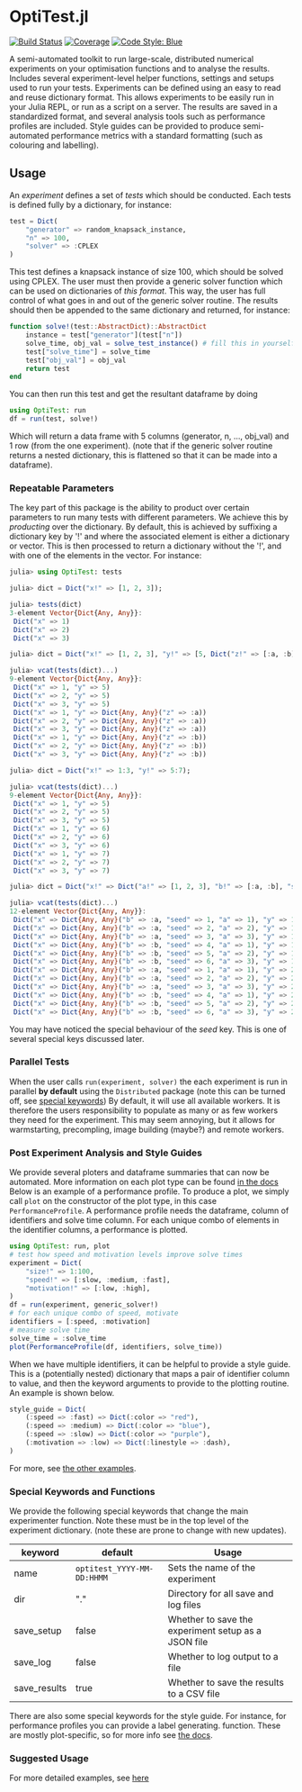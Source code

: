# OptiTest.jl

[![Build Status](https://github.com/sandyspiers/OptiTest.jl/actions/workflows/CI.yml/badge.svg?branch=main)](https://github.com/sandyspiers/OptiTest.jl/actions/workflows/CI.yml?query=branch%3Amain)
[![Coverage](https://codecov.io/gh/sandyspiers/OptiTest.jl/branch/main/graph/badge.svg)](https://codecov.io/gh/sandyspiers/OptiTest.jl)
[![Code Style: Blue](https://img.shields.io/badge/code%20style-blue-4495d1.svg)](https://github.com/invenia/BlueStyle)

A semi-automated toolkit to run large-scale, distributed numerical experiments on your optimisation functions and to analyse the results.
Includes several experiment-level helper functions, settings and setups used to run your tests.
Experiments can be defined using an easy to read and reuse dictionary format.
This allows experiments to be easily run in your Julia REPL, or run as a script on a server.
The results are saved in a standardized format, and several analysis tools such as performance profiles are included.
Style guides can be provided to produce semi-automated performance metrics with a standard formatting (such as colouring and labelling).

## Usage

An _experiment_ defines a set of _tests_ which should be conducted.
Each tests is defined fully by a dictionary, for instance:

```julia
test = Dict(
    "generator" => random_knapsack_instance,
    "n" => 100,
    "solver" => :CPLEX
)
```

This test defines a knapsack instance of size 100, which should be solved using CPLEX.
The user must then provide a generic solver function which can be used on dictionaries of _this format_.
This way, the user has full control of what goes in and out of the generic solver routine.
The results should then be appended to the same dictionary and returned, for instance:

```julia
function solve!(test::AbstractDict)::AbstractDict
    instance = test["generator"](test["n"])
    solve_time, obj_val = solve_test_instance() # fill this in yourself
    test["solve_time"] = solve_time
    test["obj_val"] = obj_val
    return test
end
```

You can then run this test and get the resultant dataframe by doing

```julia
using OptiTest: run
df = run(test, solve!)
```

Which will return a data frame with 5 columns (generator, n, ..., obj_val) and 1 row (from the one experiment).
(note that if the generic solver routine returns a nested dictionary, this is flattened so that it can be made into a dataframe).

### Repeatable Parameters

The key part of this package is the ability to product over certain parameters to run many tests with different parameters.
We achieve this by _producting_ over the dictionary.
By default, this is achieved by suffixing a dictionary key by '!' and where the associated element is either a dictionary or vector.
This is then processed to return a dictionary without the '!', and with one of the elements in the vector.
For instance:

```julia
julia> using OptiTest: tests

julia> dict = Dict("x!" => [1, 2, 3]);

julia> tests(dict)
3-element Vector{Dict{Any, Any}}:
 Dict("x" => 1)
 Dict("x" => 2)
 Dict("x" => 3)

julia> dict = Dict("x!" => [1, 2, 3], "y!" => [5, Dict("z!" => [:a, :b])]);

julia> vcat(tests(dict)...)
9-element Vector{Dict{Any, Any}}:
 Dict("x" => 1, "y" => 5)
 Dict("x" => 2, "y" => 5)
 Dict("x" => 3, "y" => 5)
 Dict("x" => 1, "y" => Dict{Any, Any}("z" => :a))
 Dict("x" => 2, "y" => Dict{Any, Any}("z" => :a))
 Dict("x" => 3, "y" => Dict{Any, Any}("z" => :a))
 Dict("x" => 1, "y" => Dict{Any, Any}("z" => :b))
 Dict("x" => 2, "y" => Dict{Any, Any}("z" => :b))
 Dict("x" => 3, "y" => Dict{Any, Any}("z" => :b))

julia> dict = Dict("x!" => 1:3, "y!" => 5:7);

julia> vcat(tests(dict)...)
9-element Vector{Dict{Any, Any}}:
 Dict("x" => 1, "y" => 5)
 Dict("x" => 2, "y" => 5)
 Dict("x" => 3, "y" => 5)
 Dict("x" => 1, "y" => 6)
 Dict("x" => 2, "y" => 6)
 Dict("x" => 3, "y" => 6)
 Dict("x" => 1, "y" => 7)
 Dict("x" => 2, "y" => 7)
 Dict("x" => 3, "y" => 7)

julia> dict = Dict("x!" => Dict("a!" => [1, 2, 3], "b!" => [:a, :b], "seed" => 0), "y!" => 1:2);

julia> vcat(tests(dict)...)
12-element Vector{Dict{Any, Any}}:
 Dict("x" => Dict{Any, Any}("b" => :a, "seed" => 1, "a" => 1), "y" => 1)
 Dict("x" => Dict{Any, Any}("b" => :a, "seed" => 2, "a" => 2), "y" => 1)
 Dict("x" => Dict{Any, Any}("b" => :a, "seed" => 3, "a" => 3), "y" => 1)
 Dict("x" => Dict{Any, Any}("b" => :b, "seed" => 4, "a" => 1), "y" => 1)
 Dict("x" => Dict{Any, Any}("b" => :b, "seed" => 5, "a" => 2), "y" => 1)
 Dict("x" => Dict{Any, Any}("b" => :b, "seed" => 6, "a" => 3), "y" => 1)
 Dict("x" => Dict{Any, Any}("b" => :a, "seed" => 1, "a" => 1), "y" => 2)
 Dict("x" => Dict{Any, Any}("b" => :a, "seed" => 2, "a" => 2), "y" => 2)
 Dict("x" => Dict{Any, Any}("b" => :a, "seed" => 3, "a" => 3), "y" => 2)
 Dict("x" => Dict{Any, Any}("b" => :b, "seed" => 4, "a" => 1), "y" => 2)
 Dict("x" => Dict{Any, Any}("b" => :b, "seed" => 5, "a" => 2), "y" => 2)
 Dict("x" => Dict{Any, Any}("b" => :b, "seed" => 6, "a" => 3), "y" => 2)
```

You may have noticed the special behaviour of the _seed_ key.
This is one of several special keys discussed later.

### Parallel Tests

When the user calls `run(experiment, solver)` the each experiment is run in parallel **by default** using the `Distributed` package (note this can be turned off, see [special keywords](#special-keywords-and-functions))
By default, it will use all available workers.
It is therefore the users responsibility to populate as many or as few workers they need for the experiment.
This may seem annoying, but it allows for warmstarting, precompling, image building (maybe?) and remote workers.

### Post Experiment Analysis and Style Guides

We provide several ploters and dataframe summaries that can now be automated.
More information on each plot type can be found [in the docs](docs/ploters.md)
Below is an example of a performance profile.
To produce a plot, we simply call `plot` on the constructor of the plot type, in this case `PerformanceProfile`.
A performance profile needs the dataframe, column of identifiers and solve time column.
For each unique combo of elements in the identifier columns, a performance is plotted.

```julia
using OptiTest: run, plot
# test how speed and motivation levels improve solve times
experiment = Dict(
    "size!" => 1:100,
    "speed!" => [:slow, :medium, :fast],
    "motivation!" => [:low, :high],
)
df = run(experiment, generic_solver!)
# for each unique combo of speed, motivate
identifiers = [:speed, :motivation]
# measure solve time
solve_time = :solve_time
plot(PerformanceProfile(df, identifiers, solve_time))
```

When we have multiple identifiers, it can be helpful to provide a style guide.
This is a (potentially nested) dictionary that maps a pair of identifier column to value, and then the keyword arguments to provide to the plotting routine.
An example is shown below.

```julia
style_guide = Dict(
    (:speed => :fast) => Dict(:color => "red"),
    (:speed => :medium) => Dict(:color => "blue"),
    (:speed => :slow) => Dict(:color => "purple"),
    (:motivation => :low) => Dict(:linestyle => :dash),
)
```

For more, see [the other examples](/docs/examples.md).

### Special Keywords and Functions

We provide the following special keywords that change the main experimenter function.
Note these must be in the top level of the experiment dictionary.
(note these are prone to change with new updates).

| keyword | default | Usage |
| ------ | ------- | ----- |
| name | `optitest_YYYY-MM-DD:HHMM` | Sets the name of the experiment |
| dir | "." | Directory for all save and log files |
| save_setup | false | Whether to save the experiment setup as a JSON file |
| save_log | false | Whether to log output to a file |
| save_results | true | Whether to save the results to a CSV file |

There are also some special keywords for the style guide.
For instance, for performance profiles you can provide a label generating. function.
These are mostly plot-specific, so for more info see [the docs](/docs/ploters.md).

### Suggested Usage

For more detailed examples, see [here](docs/examples.md)
